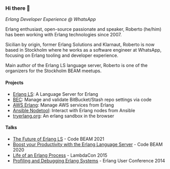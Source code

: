 ### Hi there 👋

_Erlang Developer Experience @ WhatsApp_

Erlang enthusiast, open-source passionate and speaker, Roberto (he/him)
has been working with Erlang technologies since 2007.

Sicilian by origin, former Erlang Solutions and Klarnaut, Roberto is now
based in Stockholm where he works as a software engineer at WhatsApp,
focusing on Erlang tooling and developer experience.

Main author of the Erlang LS language server, Roberto is one of the
organizers for the Stockholm BEAM meetups.

#### Projects

* [Erlang LS](https://erlang-ls.github.io/): A Language Server for Erlang
* [BEC](https://github.com/klarna/bec): Manage and validate BitBucket/Stash repo settings via code
* [AWS Erlang](https://github.com/aws-beam/aws-erlang): Manage AWS services from Erlang
* [Ansible Nodetool](https://github.com/robertoaloi/ansible-nodetool): Interact with Erlang nodes from Ansible
* [tryerlang.org](https://tryerlang.org/): An erlang sandbox in the browser

#### Talks

* [The Future of Erlang LS](https://www.youtube.com/watch?v=OJJnrDCJ7Yg) - Code BEAM 2021
* [Boost your Productivity with the Erlang Language Server](https://www.youtube.com/watch?v=aVC__xlUJ3s) - Code BEAM 2020
* [Life of an Erlang Process](https://www.youtube.com/watch?v=Yh8kGIufdJ8&t=530s) - LambdaCon 2015
* [Profiling and Debugging Erlang Systems](https://www.youtube.com/watch?v=4u6c2FNauYE) - Erlang User Conference 2014
